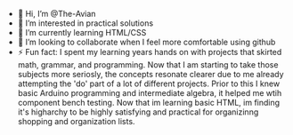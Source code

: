 - 👋 Hi, I’m @The-Avian
- 👀 I’m interested in practical solutions
- 🌱 I’m currently learning HTML/CSS
- 💞️ I’m looking to collaborate when I feel more comfortable using github
- ⚡ Fun fact: I spent my learning years hands on with projects that skirted math, grammar, and programming. Now that I am starting to take those subjects more seriosly, the concepts resonate clearer due to me already attempting the 'do' part of a lot of different projects. Prior to this I knew basic Arduino programming and intermediate algebra, it helped me wtih component bench testing. Now that im learning basic HTML, im finding it's higharchy to be highly satisfying and practical for organizinng shopping and organization lists.

